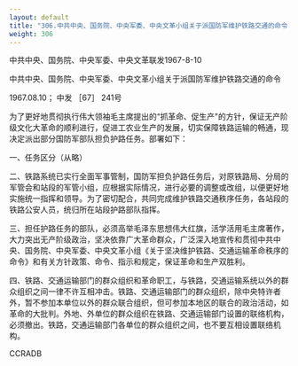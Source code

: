 ```yaml
---
layout: default
title: "306.中共中央、国务院、中央军委、中央文革小组关于派国防军维护铁路交通的命令"
weight: 306
---
```


中共中央、国务院、中央军委、中央文革联发1967-8-10

中共中央、国务院、中央军委、中央文革小组关于派国防军维护铁路交通的命令

1967.08.10； 中发 ［67］ 241号

为了更好地贯彻执行伟大领袖毛主席提出的“抓革命、促生产"的方针，保证无产阶级文化大革命的顺利进行，促进工农业生产的发展，切实保障铁路运输的畅通，现决定派出部分国防军部队担负护路任务。部署如下：

一、任务区分（从略）

二、铁路系统已实行全面军事管制，国防军担负护路任务后，对原铁路局、分局的军管会和站段的军管小组，应根据实际情况，进行必要的调整或改组，以便更好地实施统一指挥和领导。为了密切配合，共同完成维护铁路交通秩序任务，各站段的铁路公安人员，统归所在站段护路部队指挥。

三、担任护路任务的部队，必须高举毛泽东思想伟大红旗，活学活用毛主席著作，大力突出无产阶级政治，坚决依靠广大革命群众，广泛深入地宣传和贯彻中共中央、国务院、中央军委、中央文革小组《关于坚决维护铁路、交通运输革命秩序的命令》和有关方针政策、命令、指示和规定，保证革命和生产双胜利。

四、铁路、交通运输部门的群众组织和革命职工，与铁路，交通运输系统以外的群众组织之间一律不许互相冲击。铁路、交通运输部门的群众组织，除中央特许者外，暂不参加本单位以外的群众联合组织，但可参加本地区的联合的政治活动，如革命的大批判。外地、外单位的群众组织在铁路、交通运输部门设置的联络机构，必须撤出。铁路，交通运输部门各单位的群众组织之间，也不要互相设置联络机构。

CCRADB

